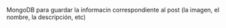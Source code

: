 MongoDB para guardar la informacin correspondiente al post (la imagen, el nombre, la descripción, etc)
